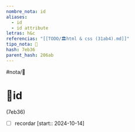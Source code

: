 ```yaml
---
nombre_nota: id
aliases:
  - id
  - id attribute
letras: h&c
referencias: "[[TODO/🏛️html & css (31ab4).md]]"
tipo_nota: 📑
hash: 7eb36
parent_hash: 206ab
---
```


#nota/📑

# 📑id
<div class="hash">(7eb36)</div>

- [ ] recordar  [start:: 2024-10-14]
